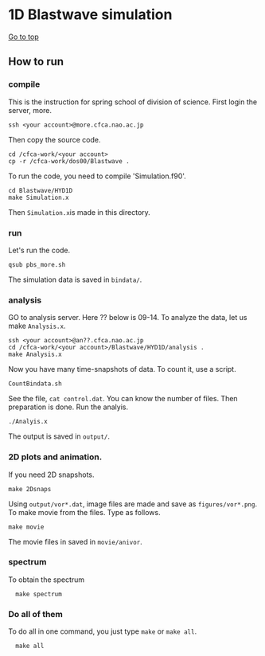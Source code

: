 # 1D Blastwave simulation

[Go to top](../README.md)  

## How to run

### compile 
This is the instruction for spring school of division of science. First login the server, more.

    ssh <your account>@more.cfca.nao.ac.jp
    
Then copy the source code.

    cd /cfca-work/<your account>
    cp -r /cfca-work/dos00/Blastwave .
To run the code, you need to compile 'Simulation.f90'.
    
    cd Blastwave/HYD1D
    make Simulation.x
    
Then `Simulation.x`is made in this directory.

### run
Let's run the code.
    
    qsub pbs_more.sh
    
The simulation data is saved in `bindata/`.

### analysis
GO to analysis server. Here ?? below is 09-14. To analyze the data, let us make `Analysis.x`.
    
    ssh <your account>@an??.cfca.nao.ac.jp
    cd /cfca-work/<your account>/Blastwave/HYD1D/analysis .
    make Analysis.x
    
Now you have many time-snapshots of data. To count it, use a script.
    
    CountBindata.sh
   
See the file, `cat control.dat`. You can know the number of files.
Then preparation is done. Run the analyis.
    
    ./Analyis.x
    
The output is saved in `output/`.
### 2D plots and animation.
If you need 2D snapshots. 
    
    make 2Dsnaps
   
Using `output/vor*.dat`, image files are made and save as `figures/vor*.png`.
To make movie from the files. Type as follows.

    make movie
   
The movie files in saved in `movie/anivor`.

### spectrum
To obtain the spectrum
   
      make spectrum
      
### Do all of them
To do all in one command, you just type `make` or `make all`.
   
      make all
      
